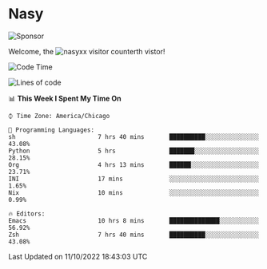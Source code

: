 # Nasy

<!--
<p align="center">
<img height="200" src="https://github-readme-stats.vercel.app/api?username=nasyxx&count_private=true&show_icons=true&theme=dracula&include_all_commits=true"/>
<img height="200" src="https://github-readme-stats.vercel.app/api/top-langs/?username=nasyxx&theme=dracula&hide=html,jupyter+notebook&count_private=true&show_icons=true"/>
</p>

  
----------------
-->

![Sponsor](https://img.shields.io/static/v1.svg?label=Sponsor&message=%E2%9D%A4&logo=GitHub&style=flat&color=pink)
 
Welcome, the ![nasyxx visitor counter](https://count.getloli.com/get/@nasyxx?theme=rule34)th vistor!
 
<!--START_SECTION:waka-->
![Code Time](http://img.shields.io/badge/Code%20Time-2%2C708%20hrs%2047%20mins-blue)

![Lines of code](https://img.shields.io/badge/From%20Hello%20World%20I%27ve%20Written-5%20Million%20lines%20of%20code-blue)

📊 **This Week I Spent My Time On** 

```text
⌚︎ Time Zone: America/Chicago

💬 Programming Languages: 
sh                       7 hrs 40 mins       ██████████░░░░░░░░░░░░░░░   43.08% 
Python                   5 hrs               ███████░░░░░░░░░░░░░░░░░░   28.15% 
Org                      4 hrs 13 mins       ██████░░░░░░░░░░░░░░░░░░░   23.71% 
INI                      17 mins             ░░░░░░░░░░░░░░░░░░░░░░░░░   1.65% 
Nix                      10 mins             ░░░░░░░░░░░░░░░░░░░░░░░░░   0.99%

🔥 Editors: 
Emacs                    10 hrs 8 mins       ██████████████░░░░░░░░░░░   56.92% 
Zsh                      7 hrs 40 mins       ██████████░░░░░░░░░░░░░░░   43.08%

```


 Last Updated on 11/10/2022 18:43:03 UTC
<!--END_SECTION:waka-->

<!-- ![visitors](https://visitor-badge.laobi.icu/badge?page_id=nasyxx.nasyxx) -->
